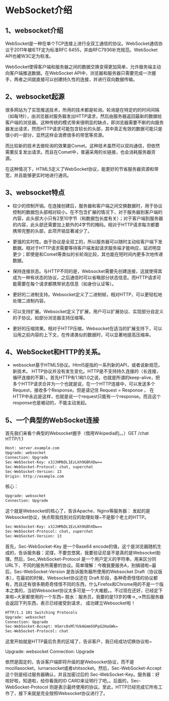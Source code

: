 # WebSocket介绍

## 1、websocket介绍

WebSocket是一种在单个TCP连接上进行全双工通信的协议。WebSocket通信协议于2011年被IETF定为标准RFC 6455，并由RFC7936补充规范。WebSocket API也被W3C定为标准。

WebSocket使得客户端和服务器之间的数据交换变得更加简单，允许服务端主动向客户端推送数据。在WebSocket API中，浏览器和服务器只需要完成一次握手，两者之间就直接可以创建持久性的连接，并进行双向数据传输。

## 2、websocket起源

很多网站为了实现推送技术，所用的技术都是轮询。轮询是在特定的的时间间隔（如每1秒），由浏览器对服务器发出HTTP请求，然后由服务器返回最新的数据给客户端的浏览器。这种传统的模式带来很明显的缺点，即浏览器需要不断的向服务器发出请求，然而HTTP请求可能包含较长的头部，其中真正有效的数据可能只是很小的一部分，显然这样会浪费很多的带宽等资源。

而比较新的技术去做轮询的效果是Comet。这种技术虽然可以双向通信，但依然需要反复发出请求。而且在Comet中，普遍采用的长链接，也会消耗服务器资源。

在这种情况下，HTML5定义了WebSocket协议，能更好的节省服务器资源和带宽，并且能够更实时地进行通讯。

## 3、websocket特点

* 较少的控制开销。在连接创建后，服务器和客户端之间交换数据时，用于协议控制的数据包头部相对较小。在不包含扩展的情况下，对于服务器到客户端的内容，此头部大小只有2至10字节（和数据包长度有关）；对于客户端到服务器的内容，此头部还需要加上额外的4字节的掩码。相对于HTTP请求每次都要携带完整的头部，此项开销显著减少了。

* 更强的实时性。由于协议是全双工的，所以服务器可以随时主动给客户端下发数据。相对于HTTP请求需要等待客户端发起请求服务端才能响应，延迟明显更少；即使是和Comet等类似的长轮询比较，其也能在短时间内更多次地传递数据。

* 保持连接状态。与HTTP不同的是，Websocket需要先创建连接，这就使得其成为一种有状态的协议，之后通信时可以省略部分状态信息。而HTTP请求可能需要在每个请求都携带状态信息（如身份认证等）。


* 更好的二进制支持。Websocket定义了二进制帧，相对HTTP，可以更轻松地处理二进制内容。


* 可以支持扩展。Websocket定义了扩展，用户可以扩展协议、实现部分自定义的子协议。如部分浏览器支持压缩等。


* 更好的压缩效果。相对于HTTP压缩，Websocket在适当的扩展支持下，可以沿用之前内容的上下文，在传递类似的数据时，可以显著地提高压缩率。

## 4、WebSocket和HTTP的关系。

* websocket基于HTML5协议。Html5是指的一系列新的API，或者说新规范，新技术。 HTTP协议并没有发生变化。HTTP是不支持持久连接的（长连接，循环连接的不算）。首先HTTP有1.1和1.0之说，也就是所谓的keep-alive，把多个HTTP请求合并为一个也就是说，在一个HTTP连接中，可以发送多个Request，接收多个Response。但是请记住 Request = Response ， 在HTTP中永远是这样，也就是说一个request只能有一个response。而且这个response也是被动的，不能主动发起。


## 5、一个典型的WebSocket连接

首先我们来看个典型的Websocket握手（借用Wikipedia的。。）GET /chat HTTP/1.1

```xml
Host: server.example.com
Upgrade: websocket
Connection: Upgrade
Sec-WebSocket-Key: x3JJHMbDL1EzLkh9GBhXDw==
Sec-WebSocket-Protocol: chat, superchat
Sec-WebSocket-Version: 13
Origin: http://example.com
```

核心：

```xml
Upgrade: websocket
Connection: Upgrade
```

这个就是Websocket的核心了，告诉Apache、Nginx等服务器：
发起的是Websocket协议，快点帮我找到对应的助理处理~不是那个老土的HTTP。

```xml
Sec-WebSocket-Key: x3JJHMbDL1EzLkh9GBhXDw==
Sec-WebSocket-Protocol: chat, superchat
Sec-WebSocket-Version: 13
```

首先，Sec-WebSocket-Key 是一个Base64 encode的值，这个是浏览器随机生成的，告诉服务器：泥煤，不要忽悠窝，我要验证尼是不是真的是Websocket助理。然后，Sec_WebSocket-Protocol 是一个用户定义的字符串，用来区分同URL下，不同的服务所需要的协议。简单理解：今晚我要服务A，别搞错啦~最后，Sec-WebSocket-Version 是告诉服务器所使用的Websocket Draft（协议版本），在最初的时候，Websocket协议还在 Draft 阶段，各种奇奇怪怪的协议都有，而且还有很多期奇奇怪怪不同的东西，什么Firefox和Chrome用的不是一个版本之类的，当初Websocket协议太多可是一个大难题。。不过现在还好，已经定下来啦~大家都使用的一个东西~ 脱水：服务员，我要的是13岁的噢→_→然后服务器会返回下列东西，表示已经接受到请求， 成功建立Websocket啦！

```xml
HTTP/1.1 101 Switching Protocols
Upgrade: websocket
Connection: Upgrade
Sec-WebSocket-Accept: HSmrc0sMlYUkAGmm5OPpG2HaGWk=
Sec-WebSocket-Protocol: chat
```

这里开始就是HTTP最后负责的区域了，告诉客户，我已经成功切换协议啦~

Upgrade: websocket
Connection: Upgrade

依然是固定的，告诉客户端即将升级的是Websocket协议，而不是mozillasocket，lurnarsocket或者shitsocket。然后，Sec-WebSocket-Accept 这个则是经过服务器确认，并且加密过后的 Sec-WebSocket-Key。服务器：好啦好啦，知道啦，给你看我的ID CARD来证明行了吧。。后面的，Sec-WebSocket-Protocol 则是表示最终使用的协议。至此，HTTP已经完成它所有工作了，接下来就是完全按照Websocket协议进行了。


